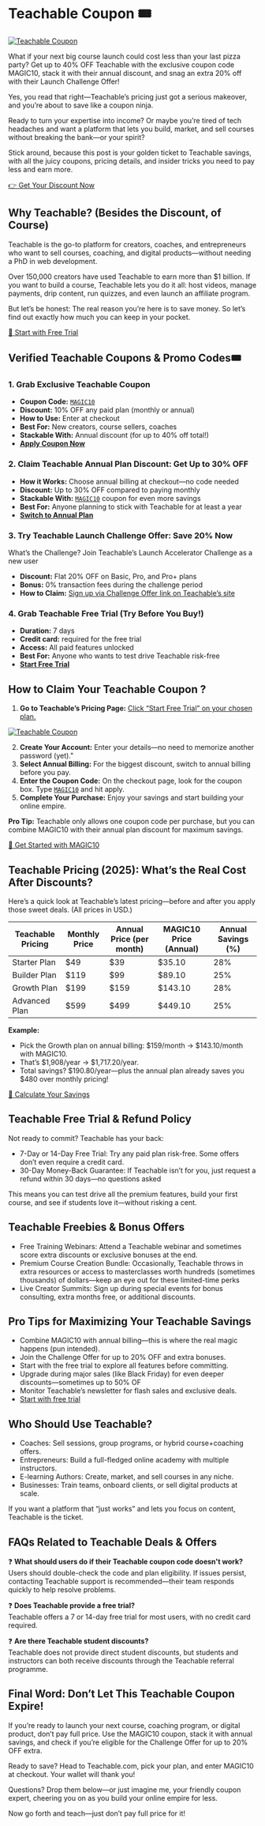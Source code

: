 # Teachable Coupon 🎟️

[![Teachable Coupon](https://res.cloudinary.com/dav29ivcg/image/upload/v1751369922/Teachable_coupon_s1d9d8.png)](https://affinco.com/go/teachable)

What if your next big course launch could cost less than your last pizza party? Get up to 40% OFF Teachable with the exclusive coupon code MAGIC10, stack it with their annual discount, and snag an extra 20% off with their Launch Challenge Offer! 

Yes, you read that right—Teachable’s pricing just got a serious makeover, and you’re about to save like a coupon ninja.

Ready to turn your expertise into income? Or maybe you’re tired of tech headaches and want a platform that lets you build, market, and sell courses without breaking the bank—or your spirit? 

Stick around, because this post is your golden ticket to Teachable savings, with all the juicy coupons, pricing details, and insider tricks you need to pay less and earn more.

[👉 Get Your Discount Now](https://affinco.com/go/teachable)

## Why Teachable? (Besides the Discount, of Course)
Teachable is the go-to platform for creators, coaches, and entrepreneurs who want to sell courses, coaching, and digital products—without needing a PhD in web development. 

Over 150,000 creators have used Teachable to earn more than $1 billion. If you want to build a course, Teachable lets you do it all: host videos, manage payments, drip content, run quizzes, and even launch an affiliate program.

But let’s be honest: The real reason you’re here is to save money. So let’s find out  exactly how much you can keep in your pocket.

[🚀 Start with Free Trial](https://affinco.com/go/teachable)

## Verified Teachable Coupons & Promo Codes🎟️

### 1. Grab Exclusive Teachable Coupon
- **Coupon Code:** [`MAGIC10`](https://affinco.com/go/teachable)
- **Discount:** 10% OFF any paid plan (monthly or annual)
- **How to Use:** Enter at checkout
- **Best For:** New creators, course sellers, coaches
- **Stackable With:** Annual discount (for up to 40% off total!)
- **[Apply Coupon Now](https://affinco.com/go/teachable)**

### 2. Claim Teachable Annual Plan Discount: Get Up to 30% OFF
- **How it Works:**  Choose annual billing at checkout—no code needed
- **Discount:** Up to 30% OFF compared to paying monthly
- **Stackable With:** [`MAGIC10`](https://affinco.com/go/teachable) coupon for even more savings
- **Best For:** Anyone planning to stick with Teachable for at least a year
- **[Switch to Annual Plan](https://affinco.com/go/teachable)**

### 3. Try Teachable Launch Challenge Offer: Save 20% Now
What’s the Challenge? Join Teachable’s Launch Accelerator Challenge as a new user
- **Discount:**  Flat 20% OFF on Basic, Pro, and Pro+ plans
- **Bonus:** 0% transaction fees during the challenge period
- **How to Claim:** [Sign up via Challenge Offer link on Teachable’s site](https://affinco.com/go/teachable)

### 4. Grab Teachable Free Trial (Try Before You Buy!)
- **Duration:** 7 days
- **Credit card:** required for the free trial
- **Access:**  All paid features unlocked
- **Best For:**  Anyone who wants to test drive Teachable risk-free
- **[Start Free Trial](https://affinco.com/go/teachable)**

## How to Claim Your Teachable Coupon ?
1. **Go to Teachable’s Pricing Page:** [Click “Start Free Trial” on your chosen plan.](https://affinco.com/go/teachable)

[![Teachable Coupon](https://res.cloudinary.com/dav29ivcg/image/upload/v1751369922/Teachable-Pricing_utdbom.png)](https://affinco.com/go/teachable)

2. **Create Your Account:** Enter your details—no need to memorize another password (yet)."
3. **Select Annual Billing:** For the biggest discount, switch to annual billing before you pay.
4. **Enter the Coupon Code:** On the checkout page, look for the coupon box. Type [`MAGIC10`](https://affinco.com/go/teachable) and hit apply.
5. **Complete Your Purchase:** Enjoy your savings and start building your online empire.

**Pro Tip:** Teachable only allows one coupon code per purchase, but you can combine MAGIC10 with their annual plan discount for maximum savings.

[🔗 Get Started with MAGIC10](https://affinco.com/go/teachable)

## Teachable Pricing (2025): What’s the Real Cost After Discounts?

Here’s a quick look at Teachable’s latest pricing—before and after you apply those sweet deals. (All prices in USD.)

| Teachable Pricing        | Monthly Price | Annual Price (per month) | MAGIC10 Price (Annual) | Annual Savings (%) |
|-------------|---------|--------|--------------|---------|
| Starter  Plan   | $49     | $39    | $35.10       | 28%     |
| Builder  Plan   | $119    | $99    | $89.10       | 25%     |
| Growth   Plan  | $199    | $159   | $143.10      | 28%     |
| Advanced Plan   | $599    | $499   | $449.10      | 25%     |

**Example:** 
- Pick the Growth plan on annual billing: $159/month → $143.10/month with MAGIC10.
- That’s $1,908/year → $1,717.20/year.
- Total savings? $190.80/year—plus the annual plan already saves you $480 over monthly pricing!

[💸 Calculate Your Savings](https://affinco.com/go/teachable)

## Teachable Free Trial & Refund Policy

Not ready to commit? Teachable has your back:

- 7-Day or 14-Day Free Trial: Try any paid plan risk-free. Some offers don’t even require a credit card.
- 30-Day Money-Back Guarantee: If Teachable isn’t for you, just request a refund within 30 days—no questions asked

This means you can test drive all the premium features, build your first course, and see if students love it—without risking a cent.

## Teachable Freebies & Bonus Offers

- Free Training Webinars: Attend a Teachable webinar and sometimes score extra discounts or exclusive bonuses at the end.
- Premium Course Creation Bundle: Occasionally, Teachable throws in extra resources or access to masterclasses worth hundreds (sometimes thousands) of dollars—keep an eye out for these limited-time perks
- Live Creator Summits: Sign up during special events for bonus consulting, extra months free, or additional discounts.

## Pro Tips for Maximizing Your Teachable Savings

- Combine MAGIC10 with annual billing—this is where the real magic happens (pun intended).
- Join the Challenge Offer for up to 20% OFF and extra bonuses.
- Start with the free trial to explore all features before committing.
- Upgrade during major sales (like Black Friday) for even deeper discounts—sometimes up to 50% OF
- Monitor Teachable’s newsletter for flash sales and exclusive deals.
- [Start with free trial](https://affinco.com/go/teachable)

## Who Should Use Teachable?

- Coaches: Sell sessions, group programs, or hybrid course+coaching offers.
- Entrepreneurs: Build a full-fledged online academy with multiple instructors.
- E-learning Authors: Create, market, and sell courses in any niche.
- Businesses: Train teams, onboard clients, or sell digital products at scale.

If you want a platform that “just works” and lets you focus on content, Teachable is the ticket.

## FAQs Related to Teachable Deals & Offers 
❓ **What should users do if their Teachable coupon code doesn't work?**  
Users should double-check the code and plan eligibility. If issues persist, contacting Teachable support is recommended—their team responds quickly to help resolve problems.

❓ **Does Teachable provide a free trial?**  
Teachable offers a 7 or 14-day free trial for most users, with no credit card required.

❓ **Are there Teachable student discounts?**  
Teachable does not provide direct student discounts, but students and instructors can both receive discounts through the Teachable referral programme.

## Final Word: Don’t Let This Teachable Coupon Expire!

If you’re ready to launch your next course, coaching program, or digital product, don’t pay full price. Use the MAGIC10 coupon, stack it with annual savings, and check if you’re eligible for the Challenge Offer for up to 20% OFF extra.

Ready to save? Head to Teachable.com, pick your plan, and enter MAGIC10 at checkout. Your wallet will thank you!

Questions? Drop them below—or just imagine me, your friendly coupon expert, cheering you on as you build your online empire for less.

Now go forth and teach—just don’t pay full price for it!

